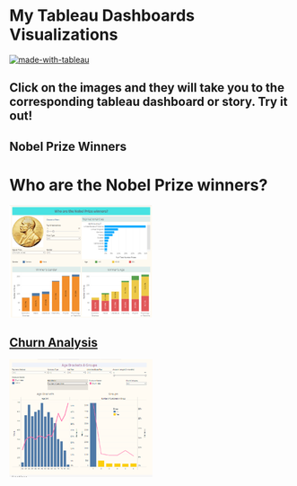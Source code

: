 # My Tableau Dashboards Visualizations
[![made-with-tableau](https://img.shields.io/badge/Made%20with-Tableau-lightblue.svg)](https://www.tableau.com/)


## Click on the images and they will take you to the corresponding tableau dashboard or story. Try it out! ##

## Nobel Prize Winners
# Who are the Nobel Prize winners?
<a href="https://public.tableau.com/app/profile/kate1758/viz/Nobel_prizes/WhoareNobelPrizewinners" target="_blank"><img src='images/Nobel-prize-winners.png' height = 200>

## Churn Analysis
<a href="https://public.tableau.com/app/profile/kate1758/viz/ChurnAnalysis_16573217917860/ChurnAnalysis" target="_blank"><img src='images/Churn-analysis.png' height = 210>

 
